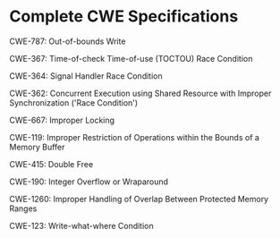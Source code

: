 

# Complete CWE Specifications

CWE-787: Out-of-bounds Write

CWE-367: Time-of-check Time-of-use (TOCTOU) Race Condition

CWE-364: Signal Handler Race Condition

CWE-362: Concurrent Execution using Shared Resource with Improper Synchronization ('Race Condition')

CWE-667: Improper Locking

CWE-119: Improper Restriction of Operations within the Bounds of a Memory Buffer

CWE-415: Double Free

CWE-190: Integer Overflow or Wraparound

CWE-1260: Improper Handling of Overlap Between Protected Memory Ranges

CWE-123: Write-what-where Condition